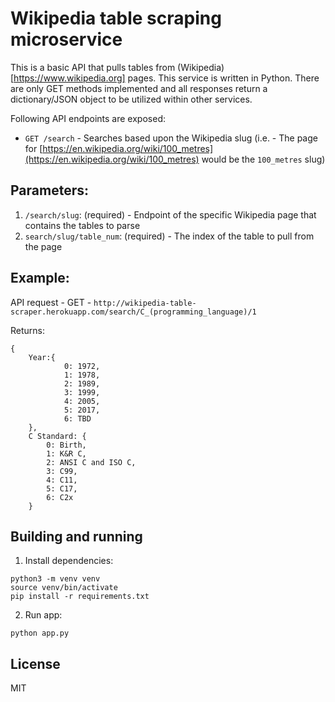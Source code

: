 # Wikipedia table scraping microservice

This is a basic API that pulls tables from (Wikipedia)[https://www.wikipedia.org] pages. This service is written in Python. There are only GET methods implemented and all responses return a dictionary/JSON object to be utilized within other services.

Following API endpoints are exposed:

- `GET /search` - Searches based upon the Wikipedia slug (i.e. - The page for [https://en.wikipedia.org/wiki/100_metres](https://en.wikipedia.org/wiki/100_metres) would be the `100_metres` slug)

## Parameters: 

1) `/search/slug`: (required) - Endpoint of the specific Wikipedia page that contains the tables to parse
2) `search/slug/table_num`: (required) - The index of the table to pull from the page

## Example: 
API request - GET - `http://wikipedia-table-scraper.herokuapp.com/search/C_(programming_language)/1`

Returns: 
```
{
    Year:{ 
            0: 1972,
            1: 1978, 
            2: 1989, 
            3: 1999, 
            4: 2005,
            5: 2017, 
            6: TBD
    }, 
    C Standard: { 
        0: Birth, 
        1: K&R C, 
        2: ANSI C and ISO C, 
        3: C99, 
        4: C11, 
        5: C17, 
        6: C2x
    }
```

## Building and running

1) Install dependencies: 
```
python3 -m venv venv
source venv/bin/activate
pip install -r requirements.txt
```

2) Run app: 
``` 
python app.py
```

## License

MIT